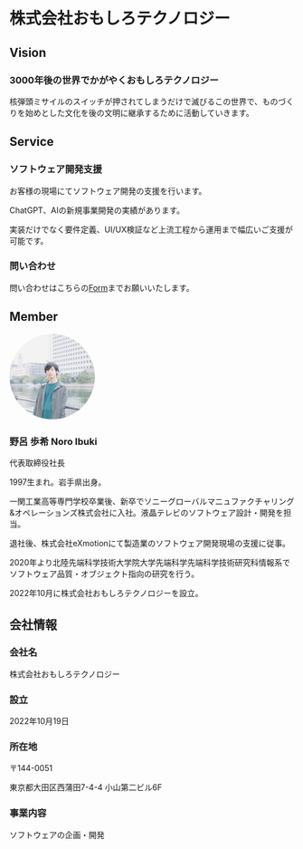 # 株式会社おもしろテクノロジー
## Vision
### 3000年後の世界でかがやくおもしろテクノロジー
核弾頭ミサイルのスイッチが押されてしまうだけで滅びるこの世界で、ものづくりを始めとした文化を後の文明に継承するために活動していきます。

## Service

### ソフトウェア開発支援
お客様の現場にてソフトウェア開発の支援を行います。

ChatGPT、AIの新規事業開発の実績があります。

実装だけでなく要件定義、UI/UX検証など上流工程から運用まで幅広いご支援が可能です。

### 問い合わせ
問い合わせはこちらの[Form](https://docs.google.com/forms/d/e/1FAIpQLSdCU6vTuf2ZyHzK8npj02uzD3NDnUv7TpNUVpo8bnjM-_MwkA/viewform?usp=sf_link)までお願いいたします。

## Member
<img src="./image/dummy_CEO.jpg" style="border-radius:50%;" width="30%"><br>

### 野呂 歩希 Noro Ibuki
代表取締役社長

1997生まれ。岩手県出身。

一関工業高等専門学校卒業後、新卒でソニーグローバルマニュファクチャリング&オペレーションズ株式会社に入社。液晶テレビのソフトウェア設計・開発を担当。

退社後、株式会社eXmotionにて製造業のソフトウェア開発現場の支援に従事。

2020年より北陸先端科学技術大学院大学先端科学先端科学技術研究科情報系でソフトウェア品質・オブジェクト指向の研究を行う。

2022年10月に株式会社おもしろテクノロジーを設立。
## 会社情報
### 会社名
株式会社おもしろテクノロジー
### 設立
2022年10月19日
### 所在地
〒144-0051

東京都大田区西蒲田7-4-4 小山第二ビル6F
### 事業内容
ソフトウェアの企画・開発
